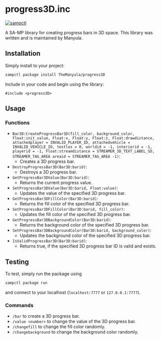 # progress3D.inc

[![sampctl](https://shields.southcla.ws/badge/sampctl-progress3D-2f2f2f.svg?style=for-the-badge)](https://github.com/TheManyula/progress3D)

A SA-MP library for creating progress bars in 3D space.
This library was written and is maintained by Manyula.

## Installation

Simply install to your project:

```bash
sampctl package install TheManyula/progress3D
```

Include in your code and begin using the library:

```pawn
#include <progress3D>
```

## Usage

### Functions

* `Bar3D:CreateProgressBar3D(fill_color, background_color, Float:init_value, Float:x, Float:y, Float:z, Float:drawdistance, attachedplayer = INVALID_PLAYER_ID, attachedvehicle = INVALID_VEHICLE_ID, testlos = 0, worldid = -1, interiorid = -1, playerid = -1, Float:streamdistance = STREAMER_3D_TEXT_LABEL_SD, STREAMER_TAG_AREA areaid = STREAMER_TAG_AREA -1)`:
  * Creates a 3D progress bar.
* `DestroyProgressBar3D(Bar3D:barid)`:
  * Destroys a 3D progress bar.
* `GetProgressBar3DValue(Bar3D:barid)`:
  * Returns the current progress value.
* `SetProgressBar3DValue(Bar3D:barid, Float:value)`:
  * Updates the value of the specified 3D progress bar.
* `GetProgressBar3DFillColor(Bar3D:barid)`:
  * Returns the fill color of the specified 3D progress bar.
* `SetProgressBar3DFillColor(Bar3D:barid, fill_color)`:
  * Updates the fill color of the specified 3D progress bar.
* `GetProgressBar3DBackgroundColor(Bar3D:barid)`:
  * Returns the background color of the specified 3D progress bar.
* `SetProgressBar3DBackgroundColor(Bar3D:barid, background_color)`:
  * Updates the background color of the specified 3D progress bar.
* `IsValidProgressBar3D(Bar3D:barid)`:
  * Returns true, if the specified 3D progress bar ID is valid and exists.

## Testing

To test, simply run the package using

```bash
sampctl package run
```

and connect to your localhost (`localhost:7777` or `127.0.0.1:7777`).


### Commands
* `/bar` to create a 3D progress bar.
* `/value <number>` to change the value of the 3D progress bar. 
* `/changefill` to change the fill color randomly.
* `/changebackground` to change the background color randomly. 